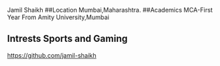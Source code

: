 Jamil Shaikh
##Location Mumbai,Maharashtra.
##Academics MCA-First Year From Amity University,Mumbai
## Intrests Sports and Gaming
https://github.com/jamil-shaikh
